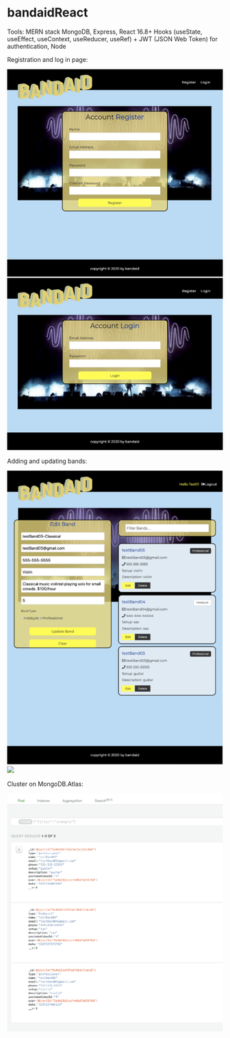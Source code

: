# bandaidReact




Tools: MERN stack
 MongoDB, Express, React 16.8+ Hooks (useState, useEffect, useContext, useReducer, useRef) + JWT (JSON Web Token) for authentication, Node

Registration and log in page:

![](assets/Registration.png)
![](assets/Login.png)

Adding and updating bands:

![](assets/Filtering.png)
![](assets/)

Cluster on MongoDB.Atlas:

![](assets/Mongo.png)

